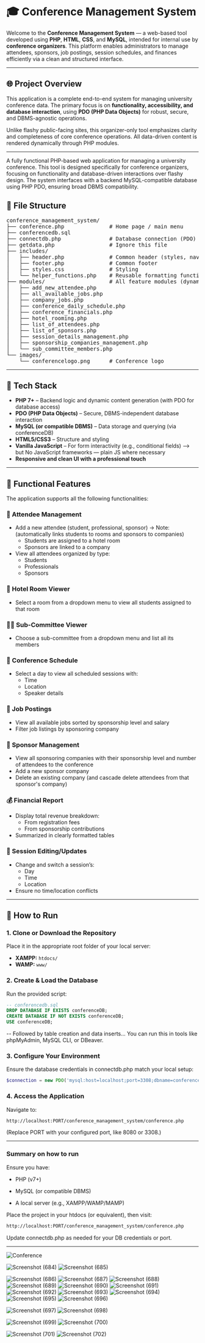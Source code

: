 # 🎓 Conference Management System

Welcome to the **Conference Management System** — a web-based tool developed using **PHP**, **HTML**, **CSS**, and **MySQL**, intended for internal use by **conference organizers**. This platform enables administrators to manage attendees, sponsors, job postings, session schedules, and finances efficiently via a clean and structured interface.

---

## 🌐 Project Overview

This application is a complete end-to-end system for managing university conference data. The primary focus is on **functionality, accessibility, and database interaction**, using **PDO (PHP Data Objects)** for robust, secure, and DBMS-agnostic operations.

Unlike flashy public-facing sites, this organizer-only tool emphasizes clarity and completeness of core conference operations. All data-driven content is rendered dynamically through PHP modules.

---


A fully functional PHP-based web application for managing a university conference. This tool is designed specifically for conference organizers, focusing on functionality and database-driven interactions over flashy design. The system interfaces with a backend MySQL-compatible database using PHP PDO, ensuring broad DBMS compatibility.


## 📁 File Structure

<pre>
conference_management_system/
├── conference.php              # Home page / main menu
├── conferencedb.sql
├── connectdb.php               # Database connection (PDO)
├── getdata.php                 # Ignore this file
├── includes/
│   ├── header.php              # Common header (styles, nav)
│   ├── footer.php              # Common footer
│   ├── styles.css              # Styling
│   └── helper_functions.php    # Reusable formatting functions
├── modules/                    # All feature modules (dynamic content)
│   ├── add_new_attendee.php
│   ├── all_available_jobs.php
│   ├── company_jobs.php
│   ├── conference_daily_schedule.php
│   ├── conference_financials.php
│   ├── hotel_rooming.php
│   ├── list_of_attendees.php
│   ├── list_of_sponsors.php
│   ├── session_details_management.php
│   ├── sponsorship_companies_management.php
│   └── sub_committee_members.php
└── images/
    └── conferencelogo.png      # Conference logo 
</pre>



---

## 🧰 Tech Stack

- **PHP 7+** – Backend logic and dynamic content generation (with PDO for database access)
- **PDO (PHP Data Objects)** – Secure, DBMS-independent database interaction
- **MySQL (or compatible DBMS)** – Data storage and querying (via conferenceDB)
- **HTML5/CSS3** – Structure and styling
- **Vanilla JavaScript** – For form interactivity (e.g., conditional fields) --> but No JavaScript frameworks — plain JS where necessary
- **Responsive and clean UI with a professional touch**

---

## 🚀 Functional Features

The application supports all the following functionalities:

### 👥 Attendee Management

- Add a new attendee (student, professional, sponsor) ->  Note: (automatically links students to rooms and sponsors to companies)
  - Students are assigned to a hotel room
  - Sponsors are linked to a company
- View all attendees organized by type:
  - Students
  - Professionals
  - Sponsors

### 🏨 Hotel Room Viewer

- Select a room from a dropdown menu to view all students assigned to that room

### 🧑‍💼 Sub-Committee Viewer

- Choose a sub-committee from a dropdown menu and list all its members

### 📆 Conference Schedule

- Select a day to view all scheduled sessions with:
  - Time
  - Location
  - Speaker details

### 💼 Job Postings

- View all available jobs sorted by sponsorship level and salary
- Filter job listings by sponsoring company

### 🏢 Sponsor Management

- View all sponsoring companies with their sponsorship level and number of attendees to the conference
- Add a new sponsor company
- Delete an existing company (and cascade delete attendees from that sponsor's company)

### 💰 Financial Report

- Display total revenue breakdown:
  - From registration fees
  - From sponsorship contributions
- Summarized in clearly formatted tables 

### 🔁 Session Editing/Updates

- Change and switch a session’s:
  - Day
  - Time
  - Location
- Ensure no time/location conflicts

---

## 🧪 How to Run

### 1. Clone or Download the Repository
Place it in the appropriate root folder of your local server:
- **XAMPP:** `htdocs/`
- **WAMP:** `www/`

### 2. Create & Load the Database
Run the provided script:

```sql
-- conferencedb.sql
DROP DATABASE IF EXISTS conferenceDB;
CREATE DATABASE IF NOT EXISTS conferenceDB;
USE conferenceDB;
```

-- Followed by table creation and data inserts...
You can run this in tools like phpMyAdmin, MySQL CLI, or DBeaver.


### 3. Configure Your Environment
Ensure the database credentials in connectdb.php match your local setup:
```php
$connection = new PDO('mysql:host=localhost;port=3308;dbname=conferenceDB', 'root', '');
```

### 4. Access the Application

Navigate to:
```bash
http://localhost:PORT/conference_management_system/conference.php
```
(Replace PORT with your configured port, like 8080 or 3308.)

---
### Summary on how to run
Ensure you have:

- PHP (v7+)

- MySQL (or compatible DBMS)

- A local server (e.g., XAMPP/WAMP/MAMP)

Place the project in your htdocs (or equivalent), then visit:
```bash
http://localhost:PORT/conference_management_system/conference.php
```
Update connectdb.php as needed for your DB credentials or port.

---



![Conference](https://github.com/user-attachments/assets/cf1a1832-8c8d-4175-97d5-4990d06b2979)




![Screenshot (684)](https://github.com/user-attachments/assets/f4d1f917-8648-4973-a6ee-a201af5fba6b)
![Screenshot (685)](https://github.com/user-attachments/assets/2d575bce-235e-4a3c-96f1-ba032cceac9d)

![Screenshot (686)](https://github.com/user-attachments/assets/b3bd9904-ebfd-4196-a46b-8e266c27c2fa)
![Screenshot (687)](https://github.com/user-attachments/assets/de5dde28-6db9-47ec-a89d-02203a39139f)
![Screenshot (688)](https://github.com/user-attachments/assets/929dfc2f-06f1-4d96-b056-ce61921e2931)
![Screenshot (689)](https://github.com/user-attachments/assets/9a3acca4-03ce-4d3f-bac4-508185cc9032)
![Screenshot (690)](https://github.com/user-attachments/assets/92722e78-98f5-4148-8e2e-96ed3acc3559)
![Screenshot (691)](https://github.com/user-attachments/assets/17c837bc-444a-4723-b821-a0b11767f324)
![Screenshot (692)](https://github.com/user-attachments/assets/9c04e390-0c47-4004-9c99-90645a685a5b)
![Screenshot (693)](https://github.com/user-attachments/assets/7d392462-2ac9-4321-b817-99f7afd6e3c4)
![Screenshot (694)](https://github.com/user-attachments/assets/a9468202-e1fa-45ec-9452-12edbf2a08f2)
![Screenshot (695)](https://github.com/user-attachments/assets/8cbb510b-452c-462c-a8b0-68256c81f359)
![Screenshot (696)](https://github.com/user-attachments/assets/b93577c9-6cc7-4915-b323-d357127c92cf)

![Screenshot (697)](https://github.com/user-attachments/assets/9f994151-1d9c-4a78-9d69-a10d258bae2b)
![Screenshot (698)](https://github.com/user-attachments/assets/ec95f86d-0869-45b7-a4a9-08039d13a1a1)

![Screenshot (699)](https://github.com/user-attachments/assets/d2f55605-98dc-4bdf-aabd-a98d484256aa)
![Screenshot (700)](https://github.com/user-attachments/assets/12518ef4-d5d7-4ad5-a402-d1a3632ce63e)


![Screenshot (701)](https://github.com/user-attachments/assets/cb9ffbc5-139e-4d85-9870-cf914be2b108)
![Screenshot (702)](https://github.com/user-attachments/assets/834d01a5-6cf8-457b-b0b9-1c4ef6aba95f)
